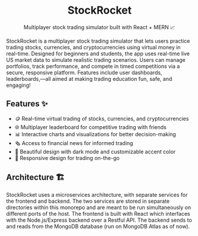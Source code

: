 <div align="center">

<h1 align="center">StockRocket</h3>

<p align="center">
    Multiplayer stock trading simulator built with React + MERN 📈
  </p>
</div>

StockRocket is a multiplayer stock trading simulator that lets users practice trading stocks, currencies, and cryptocurrencies using virtual money in real-time. Designed for beginners and students, the app uses real-time live US market data to simulate realistic trading scenarios. Users can manage portfolios, track performance, and compete in timed competitions via a secure, responsive platform. Features include user dashboards, leaderboards,—all aimed at making trading education fun, safe, and engaging!

## Features ✨

- 🪙 Real-time virtual trading of stocks, currencies, and cryptocurrencies
- 🌐 Multiplayer leaderboard for competitive trading with friends
- 📊 Interactive charts and visualizations for better decision-making
- 🗞️ Access to financial news for informed trading
- 🎨 Beautiful design with dark mode and customizable accent color
- 📱 Responsive design for trading on-the-go

## Architecture 🏗️

StockRocket uses a microservices architecture, with separate services for the frontend and backend. The two services are stored in separate directories within this monorepo and are meant to be run simultaneously on different ports of the host. The frontend is built with React which interfaces with the Node.js/Express backend over a Restful API. The backend sends to and reads from the MongoDB database (run on MongoDB Atlas as of now).

